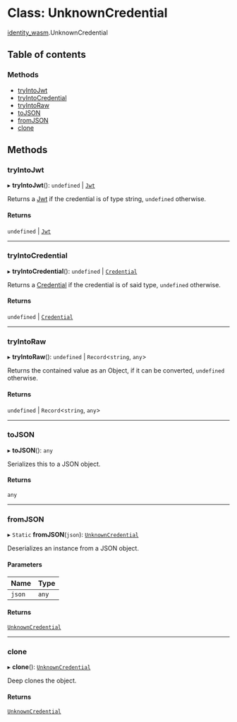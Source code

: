 # Class: UnknownCredential

[identity\_wasm](../modules/identity_wasm.md).UnknownCredential

## Table of contents

### Methods

- [tryIntoJwt](identity_wasm.UnknownCredential.md#tryintojwt)
- [tryIntoCredential](identity_wasm.UnknownCredential.md#tryintocredential)
- [tryIntoRaw](identity_wasm.UnknownCredential.md#tryintoraw)
- [toJSON](identity_wasm.UnknownCredential.md#tojson)
- [fromJSON](identity_wasm.UnknownCredential.md#fromjson)
- [clone](identity_wasm.UnknownCredential.md#clone)

## Methods

### tryIntoJwt

▸ **tryIntoJwt**(): `undefined` \| [`Jwt`](identity_wasm.Jwt.md)

Returns a [Jwt](identity_wasm.Jwt.md) if the credential is of type string, `undefined` otherwise.

#### Returns

`undefined` \| [`Jwt`](identity_wasm.Jwt.md)

___

### tryIntoCredential

▸ **tryIntoCredential**(): `undefined` \| [`Credential`](identity_wasm.Credential.md)

Returns a [Credential](identity_wasm.Credential.md) if the credential is of said type, `undefined` otherwise.

#### Returns

`undefined` \| [`Credential`](identity_wasm.Credential.md)

___

### tryIntoRaw

▸ **tryIntoRaw**(): `undefined` \| `Record`\<`string`, `any`\>

Returns the contained value as an Object, if it can be converted, `undefined` otherwise.

#### Returns

`undefined` \| `Record`\<`string`, `any`\>

___

### toJSON

▸ **toJSON**(): `any`

Serializes this to a JSON object.

#### Returns

`any`

___

### fromJSON

▸ `Static` **fromJSON**(`json`): [`UnknownCredential`](identity_wasm.UnknownCredential.md)

Deserializes an instance from a JSON object.

#### Parameters

| Name | Type |
| :------ | :------ |
| `json` | `any` |

#### Returns

[`UnknownCredential`](identity_wasm.UnknownCredential.md)

___

### clone

▸ **clone**(): [`UnknownCredential`](identity_wasm.UnknownCredential.md)

Deep clones the object.

#### Returns

[`UnknownCredential`](identity_wasm.UnknownCredential.md)
